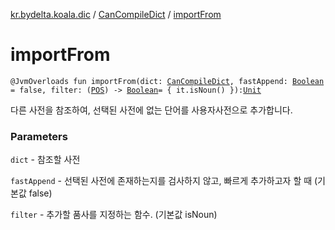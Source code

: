[kr.bydelta.koala.dic](../index.md) / [CanCompileDict](index.md) / [importFrom](./import-from.md)

# importFrom

`@JvmOverloads fun importFrom(dict: `[`CanCompileDict`](index.md)`, fastAppend: `[`Boolean`](https://kotlinlang.org/api/latest/jvm/stdlib/kotlin/-boolean/index.html)` = false, filter: (`[`POS`](../../kr.bydelta.koala/-p-o-s/index.md)`) -> `[`Boolean`](https://kotlinlang.org/api/latest/jvm/stdlib/kotlin/-boolean/index.html)` = { it.isNoun() }): `[`Unit`](https://kotlinlang.org/api/latest/jvm/stdlib/kotlin/-unit/index.html)

다른 사전을 참조하여, 선택된 사전에 없는 단어를 사용자사전으로 추가합니다.

### Parameters

`dict` - 참조할 사전

`fastAppend` - 선택된 사전에 존재하는지를 검사하지 않고, 빠르게 추가하고자 할 때 (기본값 false)

`filter` - 추가할 품사를 지정하는 함수. (기본값 isNoun)